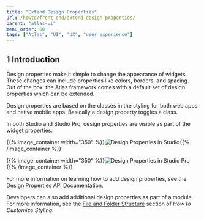 ```yaml
---
title: "Extend Design Properties"
url: /howto/front-end/extend-design-properties/
parent: "atlas-ui"
menu_order: 60
tags: ["Atlas", "UI", "UX", "user experience"]
---
```


## 1 Introduction

Design properties make it simple to change the appearance of widgets. These changes can include properties like colors, borders, and spacing. Out of the box, the Atlas framework comes with a default set of design properties which can be extended.

Design properties are based on the classes in the styling for both web apps and native mobile apps. Basically a design property toggles a class.

In both Studio and Studio Pro, design properties are visible as part of the widget properties:

{{% image_container width="350" %}}![Design Properties in Studio](/attachments/howto/front-end/atlas-ui/extend-design-properties/studio-design-properties.png){{% /image_container %}}

{{% image_container width="350" %}}![Design Properties in Studio Pro](/attachments/howto/front-end/atlas-ui/extend-design-properties/studio-pro-design-properties.png){{% /image_container %}}

For more information on learning how to add design properties, see the [Design Properties API Documentation](/apidocs-mxsdk/apidocs/design-properties/).

Developers can also add additional design properties as part of a module. For more information, see the [File and Folder Structure](/howto/front-end/customize-styling-new/#file-and-folder) section of *How to Customize Styling*.
